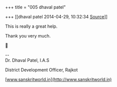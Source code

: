 +++
title = "005 dhaval patel"

+++
[[dhaval patel	2014-04-29, 10:32:34 [Source](https://groups.google.com/g/samskrita/c/XCMJktPpiEA)]]



This is really a great help.

Thank you very much.



--  
Dr. Dhaval Patel, I.A.S

District Development Officer, Rajkot

[www.sanskritworld.in](http://www.sanskritworld.in)

